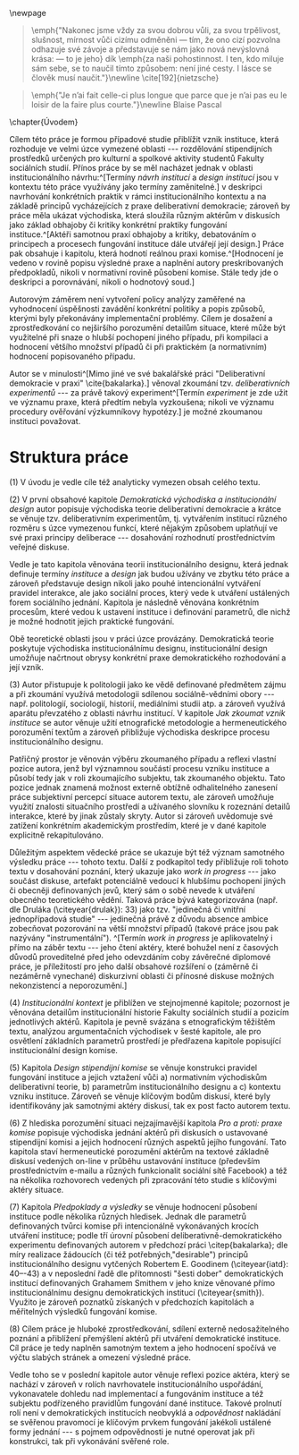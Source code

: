 \newpage

> \emph{"Nakonec jsme vždy za svou dobrou vůli, za svou trpělivost, slušnost, mírnost vůči cizímu odměněni — tím, že ono cizí pozvolna odhazuje své závoje a představuje se nám jako nová nevýslovná krása: — to je jeho} dík \emph{za naši pohostinnost. I ten, kdo miluje sám sebe, se to naučil tímto způsobem: není jiné cesty. I lásce se člověk musí naučit."}\newline \cite[192]{nietzsche}

> \emph{"Je n’ai fait celle-ci plus longue que parce que je n’ai pas eu le loisir de la faire plus courte."}\newline Blaise Pascal


\chapter{Úvodem}

Cílem této práce je formou případové studie přiblížit vznik instituce, která rozhoduje ve velmi úzce vymezené oblasti --- rozdělování stipendijních prostředků určených pro kulturní a spolkové aktivity studentů Fakulty sociálních studií. Přínos práce by se měl nacházet jednak v oblasti institucionálního návrhu:^[Termíny *návrh institucí* a *design institucí* jsou v kontextu této práce využívány jako termíny zaměnitelné.] v deskripci navrhování konkrétních praktik v rámci institucionálního kontextu a na základě principů vycházejících z praxe deliberativní demokracie; zároveň by práce měla ukázat východiska, která sloužila různým aktérům v diskusích jako základ obhajoby či kritiky konkrétní praktiky fungování instituce.^[Aktéři samotnou praxí obhajoby a kritiky, debatováním o principech a procesech fungování instituce dále utvářejí její design.] Práce pak obsahuje i kapitolu, která hodnotí reálnou praxi komise.^[Hodnocení je vedeno v rovině popisu výsledné praxe a naplnění autory preskribovaných předpokladů, nikoli v normativní rovině působení komise. Stále tedy jde o deskripci a porovnávání, nikoli o hodnotový soud.]

Autorovým záměrem není vytvoření policy analýzy zaměřené na vyhodnocení úspěšnosti zavádění konkrétní politiky a popis způsobů, kterými byly překonávány implementační problémy. Cílem je dosažení a zprostředkování co nejširšího porozumění detailům situace, které může být využitelné při snaze o hlubší pochopení jiného případu, při kompilaci a hodnocení většího množství případů či při praktickém (a normativním) hodnocení popisovaného případu.

Autor se v minulosti^[Mimo jiné ve své bakalářské práci "Deliberativní demokracie v praxi" \cite{bakalarka}.] věnoval zkoumání tzv. *deliberativních experimentů* --- za právě takový experiment^[Termín *experiment* je zde užit ve významu praxe, která předtím nebyla vyzkoušena; nikoli ve významu procedury ověřování výzkumníkovy hypotézy.] je možné zkoumanou instituci považovat.

# Struktura práce

\(1) V úvodu je vedle cíle též analyticky vymezen obsah celého textu.

\(2) V první obsahové kapitole *Demokratická východiska a institucionální design* autor popisuje východiska teorie deliberativní demokracie a krátce se věnuje tzv. deliberativním experimentům, tj. vytvářením institucí různého rozměru s úzce vymezenou funkcí, které nějakým způsobem uplatňují ve své praxi principy deliberace --- dosahování rozhodnutí prostřednictvím veřejné diskuse. 

Vedle je tato kapitola věnována teorii institucionálního designu, která jednak definuje termíny *instituce* a *design* jak budou užívány ve zbytku této práce a zároveň představuje design nikoli jako pouhé intencionální vytváření pravidel interakce, ale jako sociální proces, který vede k utváření ustálených forem sociálního jednání. Kapitola je následně věnována konkrétním procesům, které vedou k ustavení instituce i definování parametrů, dle nichž je možné hodnotit jejich praktické fungování.

Obě teoretické oblasti jsou v práci úzce provázány. Demokratická teorie poskytuje východiska institucionálnímu designu, institucionální design umožňuje načrtnout obrysy konkrétní praxe demokratického rozhodování a její vznik. 

\(3) Autor přistupuje k politologii jako ke vědě definované předmětem zájmu a při zkoumání využívá metodologii sdílenou sociálně-vědními obory --- např. politologií, sociologií, historií, mediálními studii atp. a zároveň využívá aparátu převzatého z oblasti návrhu institucí. V kapitole *Jak zkoumat vznik instituce* se autor věnuje užití etnografické metodologie a hermeneutického porozumění textům a zároveň přibližuje východiska deskripce procesu institucionálního designu.

Patřičný prostor je věnován výběru zkoumaného případu a reflexi vlastní pozice autora, jenž byl významnou součástí procesu vzniku instituce a působí tedy jak v roli zkoumajícího subjektu, tak zkoumaného objektu. Tato pozice jednak znamená možnost externě obtížně odhalitelného zanesení práce subjektivní percepcí situace autorem textu, ale zároveň umožňuje využití znalosti situačního prostředí a užívaného slovníku k rozeznání detailů interakce, které by jinak zůstaly skryty. Autor si zároveň uvědomuje své zatížení konkrétním akademickým prostředím, které je v dané kapitole explicitně rekapitulováno.
    
Důležitým aspektem vědecké práce se ukazuje být též význam samotného výsledku práce --- tohoto textu. Další z podkapitol tedy přibližuje roli tohoto textu v dosahování poznání, který ukazuje jako *work in progress* --- jako součást diskuse, artefakt potenciálně vedoucí k hlubšímu pochopení jiných či obecněji definovaných jevů, který sám o sobě nevede k utváření obecného teoretického vědění. Taková práce bývá kategorizována (např. dle Druláka (\citeyear{drulak}): 33) jako tzv. "jedinečná či vnitřní jednopřípadová studie" --- jedinečná právě z důvodu absence ambice zobecňovat pozorování na větší množství případů (takové práce jsou pak nazývány "instrumentální"). ^[Termín *work in progress* je aplikovatelný i přímo na záběr textu --- jeho čtení aktéry, které bohužel není z časových důvodů proveditelné před jeho odevzdáním coby závěrečné diplomové práce, je příležitostí pro jeho další obsahové rozšíření o (záměrně či nezáměrně vynechané) diskurzivní oblasti či přínosné diskuse možných nekonzistencí a neporozumění.]

\(4) *Institucionální kontext* je přiblížen ve stejnojmenné kapitole; pozornost je věnována detailům institucionální historie Fakulty sociálních studií a pozicím jednotlivých aktérů. Kapitola je pevně svázána s etnografickým těžištěm textu, analýzou argumentačních východisek v šesté kapitole, ale pro osvětlení základních parametrů prostředí je předřazena kapitole popisující institucionální design komise.

\(5) Kapitola *Design stipendijní komise* se věnuje konstrukci pravidel fungování instituce a jejich vztažení vůči a) normativním východiskům deliberativní teorie, b) parametrům institucionálního designu a c) kontextu vzniku instituce. Zároveň se věnuje klíčovým bodům diskusí, které byly identifikovány jak samotnými aktéry diskusí, tak ex post facto autorem textu.

\(6) Z hlediska porozumění situaci nejzajímavější kapitola *Pro a proti: praxe komise* popisuje východiska jednání aktérů při diskusích o ustavované stipendijní komisi a jejich hodnocení různých aspektů jejího fungování. Tato kapitola staví hermeneutické porozumění aktérům na textové základně diskusí vedených on-line v průběhu ustavování instituce (především prostřednictvím e-mailu a různých funkcionalit sociální sítě Facebook) a též na několika rozhovorech vedených při zpracování této studie s klíčovými aktéry situace.

\(7) Kapitola *Předpoklady a výsledky* se věnuje hodnocení působení instituce podle několika různých hledisek. Jednak dle parametrů definovaných tvůrci komise při intencionálně vykonávaných krocích utváření instituce; podle tří úrovní působení deliberativně-demokratického experimentu definovaných autorem v předchozí práci \citep{bakalarka}; dle míry realizace žádoucích (či též potřebných,"desirable") principů institucionálního designu vytčených Robertem E. Goodinem (\citeyear{iatd}: 40–-43) a v neposlední řadě dle přítomnosti "šesti dober" demokratických institucí definovaných Grahamem Smithem v jeho knize věnované přímo institucionálnímu designu demokratických institucí (\citeyear{smith}). Využito je zároveň poznatků získaných v předchozích kapitolách a měřitelných výsledků fungování komise.

\(8) Cílem práce je hluboké zprostředkování, sdílení externě nedosažitelného poznání a přiblížení přemýšlení aktérů při utváření demokratické instituce. Cíl práce je tedy naplněn samotným textem a jeho hodnocení spočívá ve výčtu slabých stránek a omezení výsledné práce.

Vedle toho se v poslední kapitole autor věnuje reflexi pozice aktéra, který se nachází v zároveň v rolích navrhovatele institucionálního uspořádání, vykonavatele dohledu nad implementací a fungováním instituce a též subjektu podřízeného pravidlům fungování dané instituce. Takové prolnutí rolí není v demokratických institucích neobvyklá a *odpovědnost* nakládání se svěřenou pravomocí je klíčovým prvkem fungování jakékoli ustálené formy jednání --- s pojmem odpovědnosti je nutné operovat jak při konstrukci, tak při vykonávání svěřené role.

<!-- Klíčové 

- věda měnící skutečnost
- věda vyjadřující se ke stavu skutečnosti

- definice a obhajoba výběru případu

Ono v úvodní citaci zmíněné "cizí" tak jednak odhaluje autor čtenáři, zároveň však i autor v prostředí velmi blízkém objevuje nové skutečnosti.

-->
